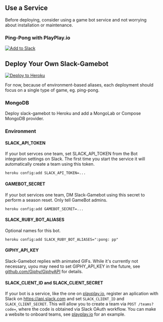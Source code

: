 ## Use a Service

Before deploying, consider using a game bot service and not worrying about installation or maintenance.

### Ping-Pong with PlayPlay.io

[![Add to Slack](https://platform.slack-edge.com/img/add_to_slack@2x.png)](http://playplay.io)

## Deploy Your Own Slack-Gamebot

[![Deploy to Heroku](https://www.herokucdn.com/deploy/button.png)](https://heroku.com/deploy?template=https://github.com/dblock/slack-gamebot)

For now, because of environment-based aliases, each deployment should focus on a single type of game, eg. ping-pong.

### MongoDB

Deploy slack-gamebot to Heroku and add a MongoLab or Compose MongoDB provider.

### Environment

#### SLACK_API_TOKEN

If your bot servces one team, set SLACK_API_TOKEN from the Bot integration settings on Slack. The first time you start the service it will automatically create a team using this token.

```
heroku config:add SLACK_API_TOKEN=...
```

#### GAMEBOT_SECRET

If your bot services one team, DM Slack-Gamebot using this secret to perform a season reset. Only tell GameBot admins.

```
heroku config:add GAMEBOT_SECRET=...
```

#### SLACK_RUBY_BOT_ALIASES

Optional names for this bot.

```
heroku config:add SLACK_RUBY_BOT_ALIASES=":pong: pp"
```

#### GIPHY_API_KEY

Slack-Gamebot replies with animated GIFs. While it's currently not necessary, uyou may need to set GIPHY_API_KEY in the future, see [github.com/Giphy/GiphyAPI](https://github.com/Giphy/GiphyAPI) for details.

#### SLACK_CLIENT_ID and SLACK_CLIENT_SECRET

If your bot is a service, like the one on [playplay.io](http://playplay.io), register an aplication with Slack on https://api.slack.com and set `SLACK_CLIENT_ID` and `SLACK_CLIENT_SECRET`. This will allow you to create a team via `POST /teams?code=`, where the code is obtained via Slack OAuth workflow. You can make a website to onboard teams, see [playplay.io](https://github.com/playplayio/playplay.io) for an example.
